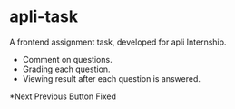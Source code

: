 # apli-task
A frontend assignment task, developed for apli Internship.
- Comment on questions.
- Grading each question.
- Viewing result after each question is answered.

*Next Previous Button Fixed




